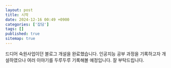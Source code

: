 ```yaml
---
layout: post
title: 시작
date: 2024-12-16 00:49 +0900
categories: ['잡담']
tags: []
published: true
sitemap: true
---
```


드디어 숙원사업이던 블로그 개설을 완료했습니다.
인공지능 공부 과정을 기록하고자 개설하였으나 여러 이야기를 두루두루 기록해볼 예정입니다.
잘 부탁드립니다.
